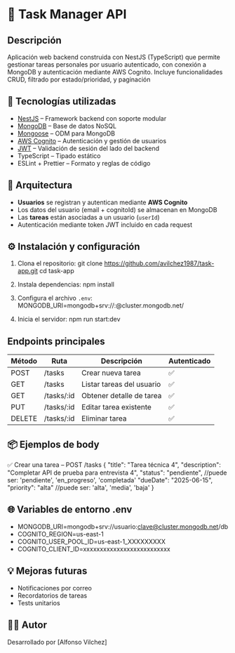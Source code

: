 # 📝 Task Manager API

## Descripción
Aplicación web backend construida con NestJS (TypeScript) que permite gestionar tareas personales por usuario autenticado, con conexión a MongoDB y autenticación mediante AWS Cognito.
Incluye funcionalidades CRUD, filtrado por estado/prioridad, y paginación

## 🚀 Tecnologías utilizadas

- [NestJS](https://nestjs.com/) – Framework backend con soporte modular
- [MongoDB](https://www.mongodb.com/) – Base de datos NoSQL
- [Mongoose](https://mongoosejs.com/) – ODM para MongoDB
- [AWS Cognito](https://aws.amazon.com/cognito/) – Autenticación y gestión de usuarios
- [JWT](https://jwt.io/) – Validación de sesión del lado del backend
- TypeScript – Tipado estático
- ESLint + Prettier – Formato y reglas de código


## 🧱 Arquitectura

- **Usuarios** se registran y autentican mediante **AWS Cognito**
- Los datos del usuario (email + cognitoId) se almacenan en MongoDB
- Las **tareas** están asociadas a un usuario (`userId`)
- Autenticación mediante token JWT incluido en cada request

## ⚙️ Instalación y configuración

1. Clona el repositorio:
   git clone https://github.com/avilchez1987/task-app.git
   cd task-app

2. Instala dependencias:
   npm install
  
3. Configura el archivo `.env`:
  MONGODB_URI=mongodb+srv://<usuario>:<pass>@cluster.mongodb.net/<db>

4. Inicia el servidor:
  npm run start:dev


## Endpoints principales

| Método | Ruta        | Descripción               | Autenticado |
| ------ | ----------- | ------------------------- | ----------- |
| POST   | /tasks      | Crear nueva tarea         | ✅           |
| GET    | /tasks      | Listar tareas del usuario | ✅           |
| GET    | /tasks/\:id | Obtener detalle de tarea  | ✅           |
| PUT    | /tasks/\:id | Editar tarea existente    | ✅           |
| DELETE | /tasks/\:id | Eliminar tarea            | ✅           |


## 📦 Ejemplos de body

✅ Crear una tarea – POST /tasks
{
  "title": "Tarea técnica 4",
  "description": "Completar API de prueba para entrevista 4",
  "status": "pendiente", //puede ser: 'pendiente', 'en_progreso', 'completada'
  "dueDate": "2025-06-15",
  "priority": "alta" //puede ser: 'alta', 'media', 'baja'
}


## 🌐 Variables de entorno .env
- MONGODB_URI=mongodb+srv://usuario:clave@cluster.mongodb.net/db
- COGNITO_REGION=us-east-1
- COGNITO_USER_POOL_ID=us-east-1_XXXXXXXXX
- COGNITO_CLIENT_ID=xxxxxxxxxxxxxxxxxxxxxxxxxx

## 💡 Mejoras futuras
- Notificaciones por correo
- Recordatorios de tareas
- Tests unitarios
  
## 👨‍💻 Autor
Desarrollado por [Alfonso Vilchez]